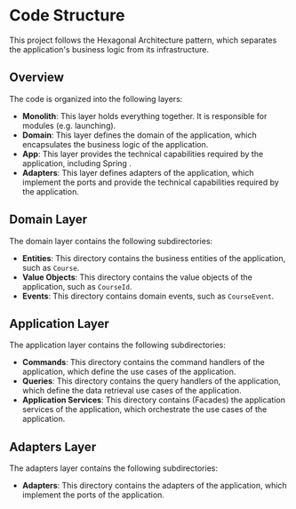 # Code Structure

This project follows the Hexagonal Architecture pattern, which separates the application's business logic from its infrastructure.

## Overview

The code is organized into the following layers:

* **Monolith**: This layer holds everything together. It is responsible for modules (e.g. launching).
* **Domain**: This layer defines the domain of the application, which encapsulates the business logic of the application.
* **App**: This layer provides the technical capabilities required by the application, including Spring .
* **Adapters**: This layer defines adapters of the application, which implement the ports and provide the technical capabilities required by the application.

## Domain Layer

The domain layer contains the following subdirectories:

* **Entities**: This directory contains the business entities of the application, such as `Course`.
* **Value Objects**: This directory contains the value objects of the application, such as `CourseId`.
* **Events**: This directory contains domain events, such as `CourseEvent`.

## Application Layer

The application layer contains the following subdirectories:

* **Commands**: This directory contains the command handlers of the application, which define the use cases of the application.
* **Queries**: This directory contains the query handlers of the application, which define the data retrieval use cases of the application.
* **Application Services**: This directory contains (Facades) the application services of the application, which orchestrate the use cases of the application.

## Adapters Layer

The adapters layer contains the following subdirectories:

* **Adapters**: This directory contains the adapters of the application, which implement the ports of the application.